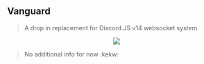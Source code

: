## Vanguard

> A drop in replacement for Discord.JS v14 websocket system

<p align="center">
    <img src="https://azurlane.netojuu.com/images/thumb/5/50/VanguardMaid.png/800px-VanguardMaid.png"> 
</p>

> No additional info for now :kekw: